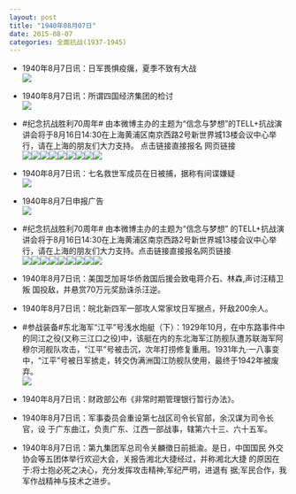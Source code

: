 ```yaml
---
layout: post
title: "1940年08月07日"
date: 2015-08-07
categories: 全面抗战(1937-1945)
---
```


<meta name="referrer" content="no-referrer" />

- 1940年8月7日讯：日军畏惧疫癘，夏季不致有大战 <br/><img src="https://ww2.sinaimg.cn/large/aca367d8jw1euuf6dr38lj20qp0du7ab.jpg" />

- 1940年8月7日讯：所谓四国经济集团的检讨 <br/><img src="https://ww3.sinaimg.cn/large/aca367d8jw1euudfuvib3j20uk0y7qqm.jpg" />

- #纪念抗战胜利70周年# 由本微博主办的主题为“信念与梦想”的TELL+抗战演讲会将于8月16日14:30在上海黄浦区南京西路2号新世界城13楼会议中心举行，请在上海的朋友们大力支持。 点击链接直接报名   网页链接 <br/><img src="https://ww1.sinaimg.cn/large/aca367d8jw1euud503yvnj20pa0kojwk.jpg" /><img src="https://ww1.sinaimg.cn/large/aca367d8jw1euud50i4yxj20pa0jhwih.jpg" /><img src="https://ww2.sinaimg.cn/large/aca367d8jw1euud50wzwnj20pa0iswis.jpg" /><img src="https://ww1.sinaimg.cn/large/aca367d8jw1euud516anlj20pa0l1gq0.jpg" /><img src="https://ww3.sinaimg.cn/large/aca367d8jw1euud51mkz2j21kw10zaeo.jpg" /><img src="https://ww1.sinaimg.cn/large/aca367d8jw1euud520qibj20pa0k9q85.jpg" /><img src="https://ww1.sinaimg.cn/large/aca367d8jw1euud526y7mj20pa0khwh3.jpg" /><img src="https://ww2.sinaimg.cn/large/aca367d8jw1euud52bwf1j20pa0khjwx.jpg" /><img src="https://ww1.sinaimg.cn/large/aca367d8jw1euud52g9zfj20pa0jv77t.jpg" />

- 1940年8月7日讯：七名救世军成员在日被捕，据称有间谍嫌疑 <br/><img src="https://ww1.sinaimg.cn/large/aca367d8jw1euubpe2menj20cv0hxtb2.jpg" />

- 1940年8月7日申报广告 <br/><img src="https://ww2.sinaimg.cn/large/aca367d8jw1euu6hyn2ilj20ox0hkgri.jpg" />

- #纪念抗战胜利70周年# 由本微博主办的主题为“信念与梦想” 的TELL+抗战演讲会将于8月16日14:30在上海黄浦区南京西路2号新世界城13楼会议中心举行，请在上海的朋友们大力支持。点击链接直接报名网页链接 <br/><img src="https://ww4.sinaimg.cn/large/aca367d8jw1eutxj3uuiyj20pa0wmgrl.jpg" /><img src="https://ww4.sinaimg.cn/large/aca367d8jw1eutxj4g73vj20pa0kbdkj.jpg" /><img src="https://ww1.sinaimg.cn/large/aca367d8jw1eutxj4vw7yj20pa0k143k.jpg" /><img src="https://ww2.sinaimg.cn/large/aca367d8jw1eutxj58z9aj20pa0kzdla.jpg" /><img src="https://ww4.sinaimg.cn/large/aca367d8jw1eutxj5rp3bj21kw169tf1.jpg" /><img src="https://ww2.sinaimg.cn/large/aca367d8jw1eutxj61w6pj20pa0jxn1z.jpg" /><img src="https://ww2.sinaimg.cn/large/aca367d8jw1eutxj69ot2j20pa0krwi5.jpg" /><img src="https://ww4.sinaimg.cn/large/aca367d8jw1eutxj6jjs5j20pa0krdk5.jpg" /><img src="https://ww1.sinaimg.cn/large/aca367d8jw1eutxj6ktwrj20pa0kojwk.jpg" />

- 1940年8月7日讯：美国芝加哥华侨救国后援会致电蒋介石、林森,声讨汪精卫叛 国投敌，并悬赏70万元奖励诛杀汪逆。 

- 1940年8月7日讯：皖北新四军一部攻人常家坟日军据点，歼敌200余人。 

- #参战装备#东北海军“江平”号浅水炮艇（下）：1929年10月，在中东路事件中的同江之役(又称三江口之役)中，该艇在内的东北海军江防舰队遭苏联海军阿穆尔河舰队攻击，“江平”号被击沉，次年打捞修复重用。1931年九·一八事变中，“江平”号被日军掳走，转交伪满洲国江防舰队使用，最终于1942年被废弃。 <br/><img src="https://ww4.sinaimg.cn/large/aca367d8jw1eutucoxuylj20a0061aaq.jpg" />

- 1940年8月7日讯：财政部公布《非常时期管理银行暂行办法》。 

- 1940年8月7日讯：军事委员会重设第七战区司令长官部，余汉谋为司令长官，设 于广东曲江，负责广东、江西一部战事，辖第六十三、六十五军。 

- 1940年8月7日讯：第九集团军总司令关麟徵日前抵渝。是日，中国国民 外交协会等五团体举行欢迎大会，关报告湘北大捷经过，并称湘北大捷 的原因在于:将士抱必死之决心，充分发挥攻击精神;军纪严明，进退有 据;军民合作，我军作战精神与技术之进步。 

